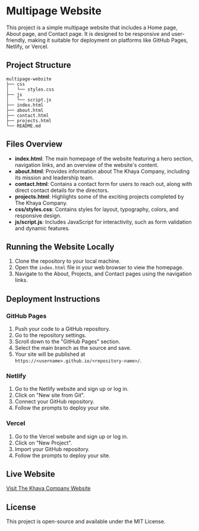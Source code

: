 # Multipage Website

This project is a simple multipage website that includes a Home page, About page, and Contact page. It is designed to be responsive and user-friendly, making it suitable for deployment on platforms like GitHub Pages, Netlify, or Vercel.

## Project Structure

```
multipage-website
├── css
│   └── styles.css
├── js
│   └── script.js
├── index.html
├── about.html
├── contact.html
├── projects.html
└── README.md
```

## Files Overview

- **index.html**: The main homepage of the website featuring a hero section, navigation links, and an overview of the website's content.
- **about.html**: Provides information about The Khaya Company, including its mission and leadership team.
- **contact.html**: Contains a contact form for users to reach out, along with direct contact details for the directors.
- **projects.html**: Highlights some of the exciting projects completed by The Khaya Company.
- **css/styles.css**: Contains styles for layout, typography, colors, and responsive design.
- **js/script.js**: Includes JavaScript for interactivity, such as form validation and dynamic features.

## Running the Website Locally

1. Clone the repository to your local machine.
2. Open the `index.html` file in your web browser to view the homepage.
3. Navigate to the About, Projects, and Contact pages using the navigation links.

## Deployment Instructions

### GitHub Pages

1. Push your code to a GitHub repository.
2. Go to the repository settings.
3. Scroll down to the "GitHub Pages" section.
4. Select the main branch as the source and save.
5. Your site will be published at `https://<username>.github.io/<repository-name>/`.

### Netlify

1. Go to the Netlify website and sign up or log in.
2. Click on "New site from Git".
3. Connect your GitHub repository.
4. Follow the prompts to deploy your site.

### Vercel

1. Go to the Vercel website and sign up or log in.
2. Click on "New Project".
3. Import your GitHub repository.
4. Follow the prompts to deploy your site.

## Live Website

[Visit The Khaya Company Website](<insert-live-url-here>)

## License

This project is open-source and available under the MIT License.